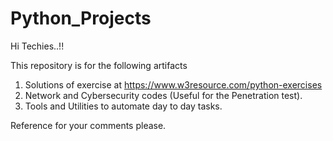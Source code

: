 # Python_Projects
Hi Techies..!!

This repository is for the following artifacts 
1. Solutions of exercise at https://www.w3resource.com/python-exercises
2. Network and Cybersecurity codes (Useful for the Penetration test).
3. Tools and Utilities to automate day to day tasks.



Reference for your comments please.
